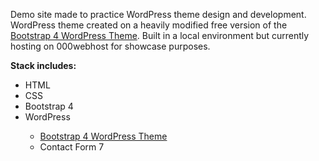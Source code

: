 <p>Demo site made to practice WordPress theme design and development. WordPress theme created on a heavily modified free version of the <a href="https://bootstrap-wp.com/">Bootstrap 4 WordPress Theme</a>. Built in a local environment but currently hosting on 000webhost for showcase purposes.</p>

<p><strong>Stack includes:</strong></p>
<ul>
<li>HTML</li>
<li>CSS</li>
<li>Bootstrap 4</li>
<li>WordPress</li>
<ul>
<li><a href="https://bootstrap-wp.com/">Bootstrap 4 WordPress Theme</a></li>
<li>Contact Form 7</li>
</ul>
</ul>
